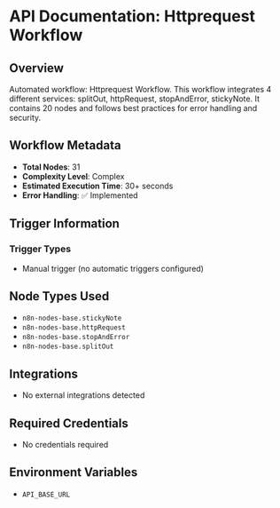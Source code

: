 # API Documentation: Httprequest Workflow

## Overview
Automated workflow: Httprequest Workflow. This workflow integrates 4 different services: splitOut, httpRequest, stopAndError, stickyNote. It contains 20 nodes and follows best practices for error handling and security.

## Workflow Metadata
- **Total Nodes**: 31
- **Complexity Level**: Complex
- **Estimated Execution Time**: 30+ seconds
- **Error Handling**: ✅ Implemented

## Trigger Information
### Trigger Types
- Manual trigger (no automatic triggers configured)

## Node Types Used
- `n8n-nodes-base.stickyNote`
- `n8n-nodes-base.httpRequest`
- `n8n-nodes-base.stopAndError`
- `n8n-nodes-base.splitOut`

## Integrations
- No external integrations detected

## Required Credentials
- No credentials required

## Environment Variables
- `API_BASE_URL`

